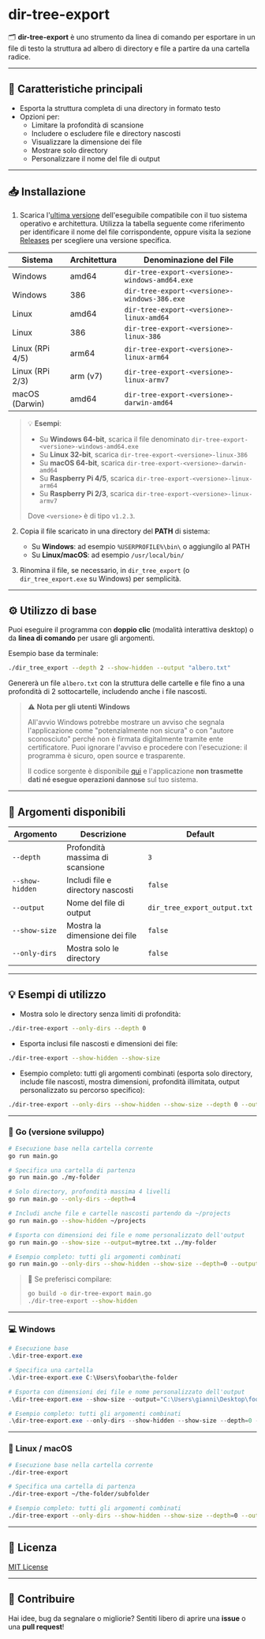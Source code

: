 # dir-tree-export

🗂️ **dir-tree-export** è uno strumento da linea di comando per esportare in un file di testo la struttura ad albero di directory e file a partire da una cartella radice.

---

## 🚀 Caratteristiche principali

- Esporta la struttura completa di una directory in formato testo
- Opzioni per:
    - Limitare la profondità di scansione
    - Includere o escludere file e directory nascosti
    - Visualizzare la dimensione dei file
    - Mostrare solo directory
    - Personalizzare il nome del file di output

---

## 📥 Installazione

1. Scarica l'[ultima versione](https://github.com/fvlgnn/dir-tree-export/releases/latest) dell'eseguibile compatibile con il tuo sistema operativo e architettura. Utilizza la tabella seguente come riferimento per identificare il nome del file corrispondente, oppure visita la sezione [Releases](https://github.com/fvlgnn/dir-tree-export/releases) per scegliere una versione specifica.

| Sistema         | Architettura | Denominazione del File                       |
|-----------------|--------------|----------------------------------------------|
| Windows         | amd64        | `dir-tree-export-<versione>-windows-amd64.exe` |
| Windows         | 386          | `dir-tree-export-<versione>-windows-386.exe`   |
| Linux           | amd64        | `dir-tree-export-<versione>-linux-amd64`       |
| Linux           | 386          | `dir-tree-export-<versione>-linux-386`         |
| Linux (RPi 4/5) | arm64        | `dir-tree-export-<versione>-linux-arm64`       |
| Linux (RPi 2/3) | arm (v7)     | `dir-tree-export-<versione>-linux-armv7`       |
| macOS (Darwin)  | amd64        | `dir-tree-export-<versione>-darwin-amd64`      |

> 💡 **Esempi**:
>
> - Su **Windows 64-bit**, scarica il file denominato `dir-tree-export-<versione>-windows-amd64.exe`
> - Su **Linux 32-bit**, scarica `dir-tree-export-<versione>-linux-386`
> - Su **macOS 64-bit**, scarica `dir-tree-export-<versione>-darwin-amd64`
> - Su **Raspberry Pi 4/5**, scarica `dir-tree-export-<versione>-linux-arm64`
> - Su **Raspberry Pi 2/3**, scarica `dir-tree-export-<versione>-linux-armv7`
>
> Dove `<versione>` è di tipo `v1.2.3`.

2. Copia il file scaricato in una directory del **PATH** di sistema:
   
   * Su **Windows**: ad esempio `%USERPROFILE%\bin\` o aggiungilo al PATH
   * Su **Linux/macOS**: ad esempio `/usr/local/bin/`
 
3. Rinomina il file, se necessario, in `dir_tree_export` (o `dir_tree_export.exe` su Windows) per semplicità.

---

## ⚙️ Utilizzo di base

Puoi eseguire il programma con **doppio clic** (modalità interattiva desktop) o da **linea di comando** per usare gli argomenti.

Esempio base da terminale:

```bash
./dir_tree_export --depth 2 --show-hidden --output "albero.txt"
```

Genererà un file `albero.txt` con la struttura delle cartelle e file fino a una profondità di 2 sottocartelle, includendo anche i file nascosti.

> ⚠️ **Nota per gli utenti Windows**
> 
> All'avvio Windows potrebbe mostrare un avviso che segnala l'applicazione come "potenzialmente non sicura" o con "autore sconosciuto" perché non è firmata digitalmente tramite ente certificatore. Puoi ignorare l'avviso e procedere con l'esecuzione: il programma è sicuro, open source e trasparente.
>
> Il codice sorgente è disponibile [qui](https://github.com/fvlgnn/dir-tree-export/blob/main/src/main.go) e l'applicazione **non trasmette dati né esegue operazioni dannose** sul tuo sistema.

---

## 📝 Argomenti disponibili

| Argomento       | Descrizione                       | Default                      |
| --------------- | --------------------------------- | ---------------------------- |
| `--depth`       | Profondità massima di scansione   | `3`                          |
| `--show-hidden` | Includi file e directory nascosti | `false`                      |
| `--output`      | Nome del file di output           | `dir_tree_export_output.txt` |
| `--show-size`   | Mostra la dimensione dei file     | `false`                      |
| `--only-dirs`   | Mostra solo le directory          | `false`                      |

---

## 💡 Esempi di utilizzo

- Mostra solo le directory senza limiti di profondità:
```bash
./dir-tree-export --only-dirs --depth 0
```

- Esporta inclusi file nascosti e dimensioni dei file:
```bash
./dir-tree-export --show-hidden --show-size
```

- Esempio completo: tutti gli argomenti combinati
(esporta solo directory, include file nascosti, mostra dimensioni, profondità illimitata, output personalizzato su percorso specifico):
```bash
./dir-tree-export --only-dirs --show-hidden --show-size --depth 0 --output=/tmp/full_tree.txt /var/www
```

---

### 🐹 **Go (versione sviluppo)**

```bash
# Esecuzione base nella cartella corrente
go run main.go

# Specifica una cartella di partenza
go run main.go ./my-folder

# Solo directory, profondità massima 4 livelli
go run main.go --only-dirs --depth=4

# Includi anche file e cartelle nascosti partendo da ~/projects
go run main.go --show-hidden ~/projects

# Esporta con dimensioni dei file e nome personalizzato dell'output
go run main.go --show-size --output=mytree.txt ../my-folder

# Esempio completo: tutti gli argomenti combinati
go run main.go --only-dirs --show-hidden --show-size --depth=0 --output=full_tree.txt ~/projects
```

> 🚀 Se preferisci compilare:
> 
> ```bash
> go build -o dir-tree-export main.go
> ./dir-tree-export --show-hidden
> ```

---

### 💻 **Windows**

```powershell
# Esecuzione base
.\dir-tree-export.exe

# Specifica una cartella
.\dir-tree-export.exe C:\Users\foobar\the-folder

# Esporta con dimensioni dei file e nome personalizzato dell'output
.\dir-tree-export.exe --show-size --output="C:\Users\gianni\Desktop\foobar.txt" C:\Users\foobar\the-folder

# Esempio completo: tutti gli argomenti combinati
.\dir-tree-export.exe --only-dirs --show-hidden --show-size --depth=0 --output="C:\Users\gianni\Desktop\full_tree.txt" C:\inetpub\wwwroot
```

---

### 🐧 **Linux / macOS**

```bash
# Esecuzione base nella cartella corrente
./dir-tree-export

# Specifica una cartella di partenza
./dir-tree-export ~/the-folder/subfolder

# Esempio completo: tutti gli argomenti combinati
./dir-tree-export --only-dirs --show-hidden --show-size --depth=0 --output=/tmp/full_tree.txt /var/www
```

---

## 📄 Licenza

[MIT License](./LICENSE)

---

## 🤝 Contribuire

Hai idee, bug da segnalare o migliorie? Sentiti libero di aprire una **issue** o una **pull request**!

